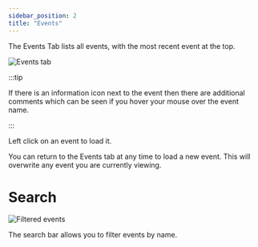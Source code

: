 ```yaml
---
sidebar_position: 2
title: "Events"
---
```


The Events Tab lists all events, with the most recent event at the top.

![Events tab](/img/events.png)

:::tip

If there is an information icon next to the event then there are additional comments which can be seen if you hover your mouse over the event name.

:::

Left click on an event to load it.

You can return to the Events tab at any time to load a new event. This will overwrite any event you are currently viewing.

# Search

![Filtered events](/img/events-filtered.png)

The search bar allows you to filter events by name.